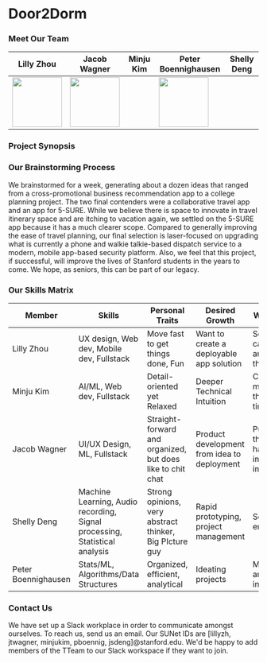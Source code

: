 # Door2Dorm
### Meet Our Team

Lilly Zhou | Jacob Wagner| Minju Kim | Peter Boennighausen | Shelly Deng
--- | --- | --- | --- | ---
<img src="https://github.com/StanfordCS194/Team12/blob/main/assets/images/profilepic.jpg" height="100" width="100"> | <img src="https://github.com/StanfordCS194/Team12/blob/main/assets/images/Jacob_Wagner_profile.jpg" height="100" width="100"> |  | <img src="https://github.com/StanfordCS194/Team12/blob/main/assets/images/pb_profile.jpg" height="100" width="100"> |

### Project Synopsis

### Our Brainstorming Process
We brainstormed for a week, generating about a dozen ideas that ranged from a cross-promotional business recommendation app to
a college planning project. The two final contenders were a collaborative travel app and an app for 5-SURE. While we believe
there is space to innovate in travel itinerary space and are itching to vacation again, we settled on the 5-SURE 
app because it has a much clearer scope. Compared to generally improving the ease of travel planning, our final selection is laser-focused
on upgrading what is currently a phone and walkie talkie-based dispatch service to a modern,
mobile app-based security platform. Also, we feel that this project, if successful, will improve the lives of Stanford students in the
years to come. We hope, as seniors, this can be part of our legacy.


### Our Skills Matrix

Member | Skills | Personal Traits | Desired Growth | Weaknesses
--- | --- | --- | --- | ---
Lilly Zhou | UX design, Web dev, Mobile dev, Fullstack | Move fast to get things done, Fun | Want to create a deployable app solution | Sometimes I can't articulate my thoughts
Minju Kim | AI/ML, Web dev, Fullstack | Detail-oriented yet Relaxed | Deeper Technical Intuition | Could be more thorough at times
Jacob Wagner | UI/UX Design, ML, Fullstack | Straight-forward and organized, but does like to chit chat | Product development from idea to deployment | Put things off that don't have immediate impact
Shelly Deng | Machine Learning, Audio recording, Signal processing, Statistical analysis | Strong opinions, very abstract thinker, Big PIcture guy | Rapid prototyping, project management | Sensitive to environments
Peter Boennighausen | Stats/ML, Algorithms/Data Structures | Organized, efficient, analytical | Ideating projects | Managing and working in teams
### Contact Us
We have set up a Slack workplace in order to communicate amongst ourselves. To reach us, send us an email. Our SUNet IDs are [lillyzh, jtwagner, minjukim, pboennig, jsdeng]@stanford.edu. We'd be happy to add members of the TTeam to our Slack workspace if they want to join.
